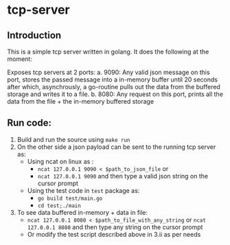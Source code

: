 # tcp-server

## Introduction

This is a simple tcp server written in golang. It does the following
at the moment:

Exposes tcp servers at 2 ports:
a. 9090:
    Any valid json message on this port, stores the passed message into a in-memory buffer until 20 seconds
    after which, asynchrously, a go-routine pulls out the data from the buffered storage and writes it to a
    file.
b. 8080:
    Any request on this port, prints all the data from the file + the in-memory buffered storage

## Run code:

1. Build and run the source using `make run`
2. On the other side a json payload can be sent to the running tcp server as:
    * Using ncat on linux as :
        * `ncat 127.0.0.1 9090 < $path_to_json_file` or
        * `ncat 127.0.0.1 9090` and then type a valid json string on the cursor prompt
    * Using the test code in `test` package as:
        * `go build test/main.go`
        * `cd test;./main`
3. To see data buffered in-memory + data in file:
    * `ncat 127.0.0.1 8080 < $path_to_file_with_any_string` or `ncat 127.0.0.1 8080` and then type any string on the cursor prompt
    * Or modify the test script described above in 3.ii as per needs